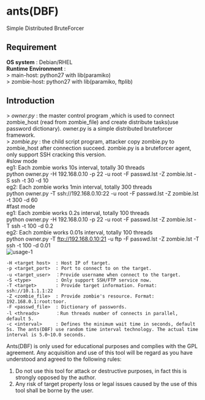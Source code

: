 # ants(DBF)         
Simple Distributed BruteForcer        
                  
## Requirement         
**OS system** : Debian/RHEL         
**Runtime Environment** :                          
\>  main-host: python27 with lib(paramiko)                                   
\>  zombie-host: python27 with lib(paramiko, ftplib)      
## Introduction        
\>  *owner.py*  : the master control program ,which is used to connect zombie_host (read from zombie_file) and create distribute tasks(use password dictionary). owner.py is a simple distributed bruteforcer framework.                       
\>  *zombie.py* : the child script program, attacker copy zombie.py to zombie_host after connection succeed. zombie.py is a bruteforcer agent, only support SSH cracking this version.               
\#slow mode                    
eg1: Each zombie works 10s interval, totally 30 threads        
python owner.py -H 192.168.0.10 -p 22 -u root -F passwd.lst -Z zombie.lst -S ssh -t 30 -d 10         
eg2: Each zombie works 1min interval, totally 300 threads        
python owner.py -T ssh://192.168.0.10:22 -u root -F passwd.lst -Z zombie.lst -t 300 -d 60      
\#fast mode             
eg1: Each zombie works 0.2s interval, totally 100 threads               
python owner.py -H 192.168.0.10 -p 22 -u root -F passwd.lst -Z zombie.lst -T ssh -t 100 -d 0.2                 
eg2: Each zombie works 0.01s interval, totally 100 threads                       
python owner.py -T ftp://192.168.0.10:21 -u ftp -F passwd.lst -Z zombie.lst -T ssh -t 100 -d 0.01             
![usage-1](https://github.com/aplyc1a/ants/blob/develop/usage-1.png)                
```text                
-H <target host>  : Host IP of target.                 
-p <target_port>  : Port to connect to on the target.                      
-u <target_user>  ：Provide username when connect to the target.                   
-S <type>         : Only support SSH/FTP service now.              
-T <target>       : Provide target information. Format: ssh://10.1.1.1:22
-Z <zombie_file>  : Provide zombie's resource. Format: 192.168.0.1:root:toor.              
-F <passwd_file>  : Dictionary of passwords.                        
-l <threads>      ：Run threads number of connects in parallel, default 5.               
-c <interval>     : Defines the minimum wait time in seconds, default 5s. The ants(DBF) use random time interval technology. The actual time interval is 5.0~10.0 seconds.                
```                 

Ants(DBF) is only used for educational purposes and complies with the GPL agreement. Any acquisition and use of this tool will be regard as you have understood and agreed to the following rules:                 
1. Do not use this tool for attack or destructive purposes, in fact this is strongly opposed by the author.                          
2. Any risk of target property loss or legal issues caused by the use of this tool shall be borne by the user.                        
